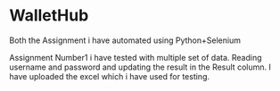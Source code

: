 # WalletHub

Both the Assignment i have automated using Python+Selenium


Assignment Number1 i have tested with multiple set of data.
Reading username and password and updating the result in the Result column.
I have uploaded the excel which i have used for testing.

